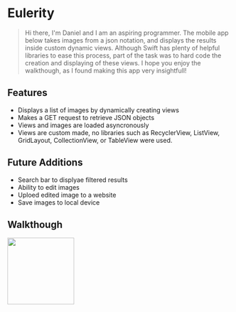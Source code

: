 # Eulerity

> Hi there, I'm Daniel and I am an aspiring programmer. 
> The mobile app below takes images from a json notation,
> and displays the results inside custom dynamic views. 
> Although Swift has plenty of helpful libraries to ease this process,
> part of the task was to hard code the creation and displaying of these views. 
> I hope you enjoy the walkthough, as I found making this app very insightfull!


## Features

- Displays a list of images by dynamically creating views
- Makes a GET request to retrieve JSON objects
- Views and images are loaded asyncronously
- Views are custom made, no libraries such as RecyclerView, ListView, GridLayout, CollectionView, or TableView were used. 

## Future Additions
- Search bar to displyae filtered results
- Ability to edit images
- Uploed edited image to a website
- Save images to local device

## Walkthough
<img src="[https://media.giphy.com/media/vFKqnCdLPNOKc/giphy.gif](https://github.com/djc-swe/Eulerity/blob/main/SampleWalkthrough.gif)https://github.com/djc-swe/Eulerity/blob/main/SampleWalkthrough.gif" width="150"/>
